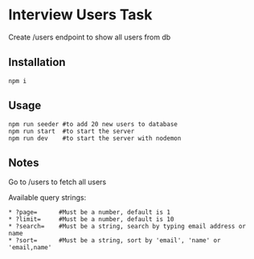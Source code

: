 # Interview Users Task

Create /users endpoint to show all users from db

## Installation


```nodejs
npm i
```

## Usage

```nodejs
npm run seeder #to add 20 new users to database
npm run start  #to start the server
npm run dev    #to start the server with nodemon 
```

## Notes
Go to /users to fetch all users

Available query strings: 
```
* ?page=      #Must be a number, default is 1
* ?limit=     #Must be a number, default is 10
* ?search=    #Must be a string, search by typing email address or name
* ?sort=      #Must be a string, sort by 'email', 'name' or 'email,name'
```
